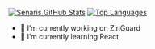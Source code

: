 [![Senaris GitHub Stats](https://github-readme-stats.vercel.app/api?username=senaris&count_private=true&show_icon=true&theme=radical)](https://github.com/anuraghazra/github-readme-stats)
[![Top Languages](https://github-readme-stats.vercel.app/api/top-langs/?username=senaris&count_private=true&show_icon=true&theme=radical)](https://github.com/anuraghazra/github-readme-stats)

- 🔭 I’m currently working on ZinGuard
- 🌱 I’m currently learning React
